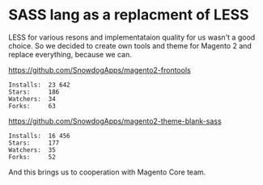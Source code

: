 # SASS lang as a replacment of LESS

LESS for various resons and implementataion quality for us wasn't a good choice. So we decided to create own tools and theme for Magento 2 and replace everything, because we can.

https://github.com/SnowdogApps/magento2-frontools

```
Installs:  23 642
Stars:     186
Watchers:  34
Forks:     63
```

https://github.com/SnowdogApps/magento2-theme-blank-sass

```
Installs:  16 456
Stars:     177
Watchers:  35
Forks:     52
```

And this brings us to cooperation with Magento Core team.
